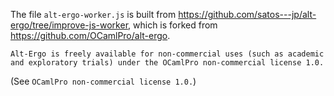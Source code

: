 The file `alt-ergo-worker.js` is built from https://github.com/satos---jp/alt-ergo/tree/improve-js-worker, which is forked from https://github.com/OCamlPro/alt-ergo.
```
Alt-Ergo is freely available for non-commercial uses (such as academic and exploratory trials) under the OCamlPro non-commercial license 1.0.
```
(See `OCamlPro non-commercial license 1.0.`)

